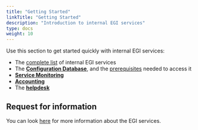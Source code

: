 ```yaml
---
title: "Getting Started"
linkTitle: "Getting Started"
description: "Introduction to internal EGI services"
type: docs
weight: 10
---
```


Use this section to get started quickly with internal EGI services:

- The [complete list](https://www.egi.eu/internal-services) of internal
  EGI services
- The [**Configuration Database**](https://goc.egi.eu), and
  the [prerequisites](../configuration-database/access) needed to
  access it
- [**Service Monitoring**](http://argo.egi.eu)
- [**Accounting**](https://accounting.egi.eu)
- The [**helpdesk**](http://helpdesk.egi.eu)

## Request for information

You can look [here](https://www.egi.eu/more-information) for
more information about the EGI services.

